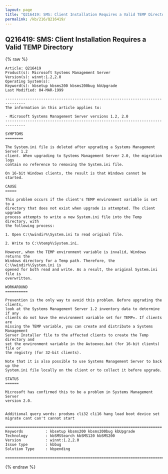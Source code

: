 ```yaml
---
layout: page
title: "Q216419: SMS: Client Installation Requires a Valid TEMP Directory"
permalink: /kb/216/Q216419/
---
```


## Q216419: SMS: Client Installation Requires a Valid TEMP Directory

{% raw %}

	Article: Q216419
	Product(s): Microsoft Systems Management Server
	Version(s): winnt:1.2,2.0
	Operating System(s): 
	Keyword(s): kbsetup kbsms200 kbsms200bug kbUpgrade
	Last Modified: 04-MAR-1999
	
	-------------------------------------------------------------------------------
	The information in this article applies to:
	
	- Microsoft Systems Management Server versions 1.2, 2.0 
	-------------------------------------------------------------------------------
	
	SYMPTOMS
	========
	
	The System.ini file is deleted after upgrading a Systems Management Server 1.2
	client. When upgrading to Systems Management Server 2.0, the migration logs
	contain no reference to removing the System.ini file.
	
	On 16-bit Windows clients, the result is that Windows cannot be started.
	
	CAUSE
	=====
	
	This problem occurs if the client's TEMP environment variable is set to a
	directory that does not exist when upgrade is attempted. The client upgrade
	process attempts to write a new System.ini file into the Temp directory, with
	the following process:
	
	1. Open C:\%windir%\System.ini to read original file.
	
	2. Write to C:\%temp%\System.ini.
	
	However, when the TEMP environment variable is invalid, Windows returns the
	Windows directory for a Temp path. Therefore, the C:\%windir%\System.ini is
	opened for both read and write. As a result, the original System.ini file is
	overwritten.
	
	WORKAROUND
	==========
	
	Prevention is the only way to avoid this problem. Before upgrading the clients,
	look at the Systems Management Server 1.2 inventory data to determine if any
	clients do not have the environment variable set for TEMP=. If clients are
	missing the TEMP variable, you can create and distribute a Systems Management
	Server Installer file to the affected clients to create the Temp directory and
	set the environment variable in the Autoexec.bat (for 16-bit clients) file or
	the registry (for 32-bit clients).
	
	Note that it is also possible to use Systems Management Server to back up the
	System.ini file locally on the client or to collect it before upgrade.
	
	STATUS
	======
	
	Microsoft has confirmed this to be a problem in Systems Management Server
	version 2.0.
	
	
	Additional query words: prodsms cli32 cli16 hang load boot device set migrate cant can't cannot start
	
	======================================================================
	Keywords          : kbsetup kbsms200 kbsms200bug kbUpgrade 
	Technology        : kbSMSSearch kbSMS120 kbSMS200
	Version           : winnt:1.2,2.0
	Issue type        : kbbug
	Solution Type     : kbpending
	
	=============================================================================
	

{% endraw %}
